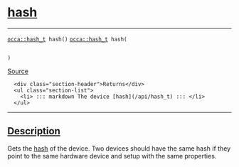 
<h1 id="hash">
 <a href="#/api/device/hash" class="anchor">
   <span>hash</span>
  </a>
</h1>

<div class="signature">

<hr>

  <div class="definition-container">
    <div class="definition">
      <code class="desktop-only"><a href="#/api/hash_t">occa::hash&lowbar;t</a> hash()</code>
      <code class="mobile-only"><a href="#/api/hash_t">occa::hash&lowbar;t</a> hash(
    
)</code>
      <div class="flex-spacing"></div>
      <a href="https://github.com/libocca/occa/blob/3f46f975/include/occa/core/device.hpp#L306" target="_blank">Source</a>
    </div>
    <div class="description">

      <div class="section-header">Returns</div>
      <ul class="section-list">
        <li> ::: markdown The device [hash](/api/hash_t) ::: </li>
      </ul>
</div>
  </div>

  <hr>
</div>


<h2 id="description">
 <a href="#/api/device/hash?id=description" class="anchor">
   <span>Description</span>
  </a>
</h2>

Gets the [hash](/api/hash_t) of the device.
Two devices should have the same hash if they point to the same hardware device
and setup with the same properties.
